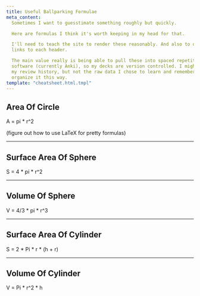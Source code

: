```yaml
---
title: Useful Ballparking Formulae
meta_content:
  Sometimes I want to guesstimate something roughly but quickly.

  Here are formulas I think it's worth keeping in my head for that.

  I'll need to teach the site to render these reasonably. And also to offer
  links to each header.

  The main value really is being able to pull these into spaced repetition
  software (currently Anki), so my decks are version controlled. I might lose
  my review history, but not the raw data I chose to learn and remember, if I
  organize it this way.
template: "cheatsheet.html.tmpl"
---
```


## Area Of Circle

A = pi * r^2

(figure out how to use LaTeX for pretty formulas)

---

## Surface Area Of Sphere

S = 4 * pi * r^2

---

## Volume Of Sphere

V = 4/3 * pi * r^3

---

## Surface Area Of Cylinder

S = 2 * Pi * r * (h + r)

---

## Volume Of Cylinder

V = Pi * r^2 * h
